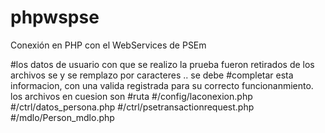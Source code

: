 # phpwspse
Conexión en PHP con el WebServices de PSEm

#los datos de usuario con que se realizo la prueba fueron retirados de los archivos se y se remplazo por caracteres .. se debe #completar esta informacion, con una valida registrada para su correcto funcionanmiento. los archivos en cuesion son 
#ruta
#/config/laconexion.php
#/ctrl/datos_persona.php
#/ctrl/psetransactionrequest.php
#/mdlo/Person_mdlo.php
